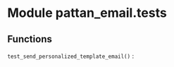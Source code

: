 Module pattan_email.tests
=========================

Functions
---------

`test_send_personalized_template_email()`
: